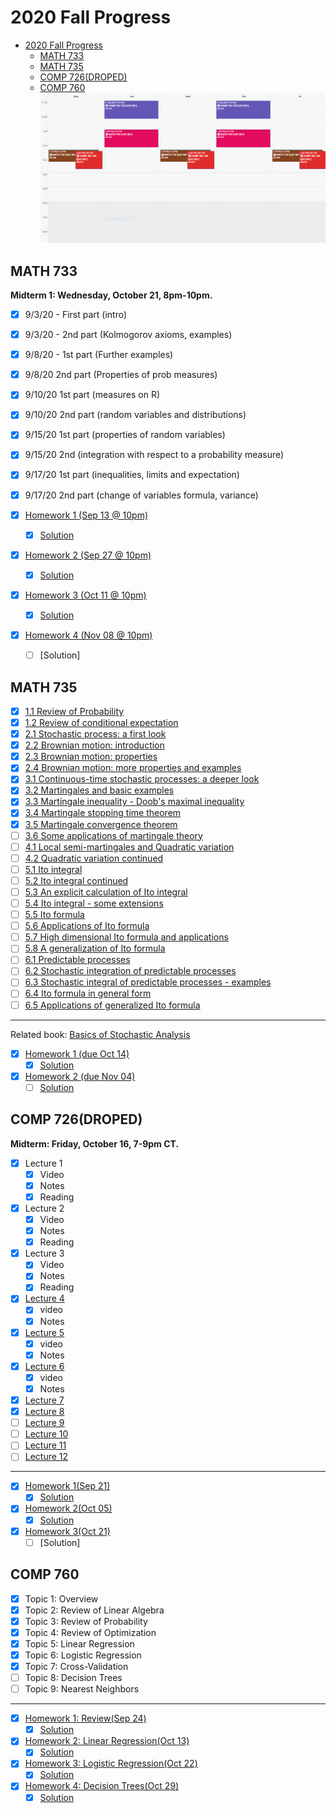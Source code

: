 # 2020 Fall Progress

- [2020 Fall Progress](#2020-fall-progress)
  - [MATH 733](#math-733)
  - [MATH 735](#math-735)
  - [COMP 726(DROPED)](#comp-726droped)
  - [COMP 760](#comp-760)
![Schedule](Schedule.PNG)

## MATH 733

**Midterm 1: Wednesday, October 21, 8pm-10pm.**

- [x] 9/3/20 - First part (intro)
- [x] 9/3/20 - 2nd part (Kolmogorov axioms, examples)
- [x] 9/8/20 - 1st part (Further examples)
- [x] 9/8/20 2nd part (Properties of prob measures)
- [x] 9/10/20 1st part (measures on R)
- [x] 9/10/20 2nd part (random variables and distributions)
- [x] 9/15/20 1st part (properties of random variables)
- [x] 9/15/20 2nd (integration with respect to a probability measure)
- [x] 9/17/20 1st part (inequalities, limits and expectation)
- [x] 9/17/20 2nd part (change of variables formula, variance)

- [x] [Homework 1 (Sep 13 @ 10pm)](/MATH733/Homework1/hw_1.pdf)
  - [x] [Solution](/MATH733/Homework1/solution_1.pdf)
- [x] [Homework 2 (Sep 27 @ 10pm)](/MATH733/Homework2/hw_2.pdf)
  - [x] [Solution](/MATH733/Homework2/solution_2.pdf)
- [x] [Homework 3 (Oct 11 @ 10pm)](/MATH733/Homework3/hw_3.pdf)
  - [x] [Solution](/MATH733/Homework3/solution_3.pdf)
- [x] [Homework 4 (Nov 08 @ 10pm)](/MATH733/Homework4/hw_4.pdf)
  - [ ] [Solution]

## MATH 735

- [x] [1.1 Review of Probability](/MATH735/1-01%20Review%20of%20Probability.pdf)
- [x] [1.2 Review of conditional expectation](/MATH735/1-01%20Review%20of%20conditional%20expectation.pdf)
- [x] [2.1 Stochastic process: a first look](/MATH735/2-01%20Stochastic%20Processes.pdf)
- [x] [2.2 Brownian motion: introduction](/MATH735/2-02%20Brownian%20motion.pdf)
- [x] [2.3 Brownian motion: properties](/MATH735/2-03%20Brownian%20motion%20-%20properties.pdf)
- [x] [2.4 Brownian motion: more properties and examples](/MATH735/2-04%20Brownian%20motion%20-%20more%20examples.pdf)
- [x] [3.1 Continuous-time stochastic processes: a deeper look](/MATH735/3-01%20A%20deeper%20look%20at%20continuous%20time%20stochastic%20processes.pdf)
- [x] [3.2 Martingales and basic examples](/MATH735/3-02%20Martingale%20theory%20and%20basic%20examples.pdf)
- [x] [3.3 Martingale inequality - Doob's maximal inequality](/MATH735/3-03%20Martingale%20inequality%20(Doob%20max%20inequality).pdf)
- [x] [3.4 Martingale stopping time theorem](/MATH735/3-04%20Martingale%20stopping%20time%20theorem.pdf)
- [x] [3.5 Martingale convergence theorem](/MATH735/3-05%20Martingale%20convergence%20theorem.pdf)
- [ ] [3.6 Some applications of martingale theory](/MATH735/3-06%20Some%20applications%20of%20martingale%20theory.pdf)
- [ ] [4.1 Local semi-martingales and Quadratic variation](/MATH735/4-01%20Local%20_%20semi-martingales%20and%20Quadratic%20variation.pdf)
- [ ] [4.2 Quadratic variation continued](/MATH735/4-02%20Quadratic%20variation%20continued.pdf)
- [ ] [5.1 Ito integral](/MATH735/5-01%20Ito%20integral.pdf)
- [ ] [5.2 Ito integral continued](/MATH735/5-02%20Ito%20integral%20continued.pdf)
- [ ] [5.3 An explicit calculation of Ito integral](/MATH735/5-03%20An%20explicit%20calculation%20of%20Ito%20integral.pdf)
- [ ] [5.4 Ito integral - some extensions](/MATH735/5-04%20Ito%20integral%20-%20some%20extensions.pdf)
- [ ] [5.5 Ito formula](/MATH735/5-05%20Ito%20formula.pdf)
- [ ] [5.6 Applications of Ito formula](/MATH735/5-06%20Applications%20of%20Ito%20formula.pdf)
- [ ] [5.7 High dimensional Ito formula and applications](/MATH735/5-07%20High%20dimensional%20Ito%20formula%20and%20applications.pdf)
- [ ] [5.8 A generalization of Ito formula](/MATH735/5-08%20A%20generalization%20of%20Ito%20formula.pdf)
- [ ] [6.1 Predictable processes](/MATH735/6-01%20Predictable%20processes.pdf)
- [ ] [6.2 Stochastic integration of predictable processes](/MATH735/6-02%20Stochastic%20integration%20of%20predictable%20processes.pdf)
- [ ] [6.3 Stochastic integral of predictable processes - examples](/MATH735/6-03%20Stochastic%20integral%20of%20predictable%20processes%20-%20examples.pdf)
- [ ] [6.4 Ito formula in general form](/MATH735/6-04%20Ito%20formula%20in%20general%20form.pdf)
- [ ] [6.5 Applications of generalized Ito formula](/MATH735/6-05%20Applications%20of%20generalized%20Ito%20formula.pdf)

- - - -

Related book: [Basics of Stochastic Analysis](/MATH735/Textbooks/Basics%20of%20Stochastic%20Analysis.pdf)

- [x] [Homework 1 (due Oct 14)](/MATH735/Homework1)
  - [x] [Solution](/MATH735/Homework1/solution_1.pdf)
- [x] [Homework 2 (due Nov 04)](/MATH735/Homework2)
  - [ ] [Solution](/MATH735/Homework2)

## COMP 726(DROPED)

**Midterm: Friday, October 16, 7-9pm CT.**

- [x] Lecture 1
  - [x] Video
  - [x] Notes
  - [x] Reading
- [x] Lecture 2
  - [x] Video
  - [x] Notes
  - [x] Reading
- [x] Lecture 3
  - [x] Video
  - [x] Notes
  - [x] Reading
- [x] [Lecture 4](/COMP726/Handwritten%20notes/CS%20726%20Lecture%203%20&%204.pdf)
  - [x] video
  - [x] Notes
- [x] [Lecture 5](/COMP726/Handwritten%20notes/CS%20726_%20Lecture%205.pdf)
  - [x] video
  - [x] Notes
- [x] [Lecture 6](/COMP726/Handwritten%20notes/CS%20726_%20Lecture%205%20&%206.pdf)
  - [x] video
  - [x] Notes
- [x] [Lecture 7](/COMP726/Handwritten%20notes/CS%20726%20Lecture%207.pdf)
- [x] [Lecture 8](/COMP726/Handwritten%20notes/CS%20726%20Lecture%207%20%26%208.pdf)
- [ ] [Lecture 9](/COMP726/Handwritten%20notes/CS%20726%20Lecture%209%20%26%2010-1.pdf)
- [ ] [Lecture 10](/COMP726/Handwritten%20notes/CS%20726%20Lecture%209%20%26%2010-1.pdf)
- [ ] [Lecture 11](/COMP726/Handwritten%20notes/CS%20726%20Lecture%2011.pdf)
- [ ] [Lecture 12](/COMP726/Handwritten%20notes/CS%20726%20Lecture%2012.pdf)

- - - -

- [x] [Homework 1(Sep 21)](/COMP726/Homework1/CS_726_HW_1_Fall_2020.pdf)
  - [x] [Solution](/COMP726/Homework1/solution_1.pdf)
- [x] [Homework 2(Oct 05)](/COMP726/Homework2/CS_726_HW_2_Fall_2020.pdf)
  - [x] [Solution](/COMP726/Homework2/solution_2.pdf)
- [x] [Homework 3(Oct 21)](/COMP726/Homework3/CS_726_HW_3_F20.pdf)
  - [ ] [Solution]

## COMP 760

- [x] Topic 1: Overview
- [x] Topic 2: Review of Linear Algebra
- [x] Topic 3: Review of Probability
- [x] Topic 4: Review of Optimization
- [x] Topic 5: Linear Regression
- [x] Topic 6: Logistic Regression
- [x] Topic 7: Cross-Validation
- [ ] Topic 8: Decision Trees
- [ ] Topic 9: Nearest Neighbors

- - - -

- [x] [Homework 1: Review(Sep 24)](/COMP760/Homework1/CS760_hw1_Review.pdf)
  - [x] [Solution](/COMP760/Homework1/solution_1.pdf)
- [x] [Homework 2: Linear Regression(Oct 13)](/COMP760/Homework2/CS760_hw2_LinReg.pdf)
  - [x] [Solution](/COMP760/Homework2/solution_2.pdf)
- [x] [Homework 3: Logistic Regression(Oct 22)](/COMP760/Homework3)
  - [x] [Solution](/COMP760/Homework3/solution_3.pdf)
- [x] [Homework 4: Decision Trees(Oct 29)](/COMP760/Homework4)
  - [x] [Solution](/COMP760/Homework4/solution_4.pdf)